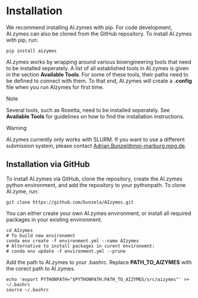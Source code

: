 # Installation

We recommend installing AI.zymes with pip. For code development, AI.zymes can also be cloned from the GitHub repository. To install AI.zymes with pip, run:

```
pip install aizymes
```

AI.zymes works by wrapping around various bioengineering tools that need to be installed seperately. A list of all established tools in AI.zymes is given in the section **Available Tools**. For some of these tools, their paths need to be defined to connect with them. To that end, AI.zymes will create a **.config** file when you run AIzymes for first time. 

> [!Note] 
> Several tools, such as Rosetta, need to be installed seperately. See **Available Tools** for guidelines on how to find the installation instructions.

> [!WARNING] 
> AI.zymes currently only works with SLURM.
> If you want to use a different submission system, please contact Adrian.Bunzel@mpi-marburg.mpg.de.

## Installation via GitHub

To install AI.zymes via GitHub, clone the repository, create the AI.zymes python environment, and add the repository to your pythonpath. To clone AI.zyme, run:

```
git clone https://github.com/bunzela/AIzymes.git
```

You can either create your own AI.zymes environment, or install all required packages in your existing environment.

```
cd AIzymes
# To build new environemnt
conda env create -f environment.yml --name AIzymes 
# Alternative to install packages in curent environemnt:
# conda env update -f environment.yml --prune
```

Add the path to AI.zymes to your .bashrc. Replace **PATH_TO_AIZYMES** with the corect path to AI.zymes.

```
echo 'export PYTHONPATH="$PYTHONPATH:PATH_TO_AIZYMES/src/aizymes"' >> ~/.bashrc
source ~/.bashrc
```
